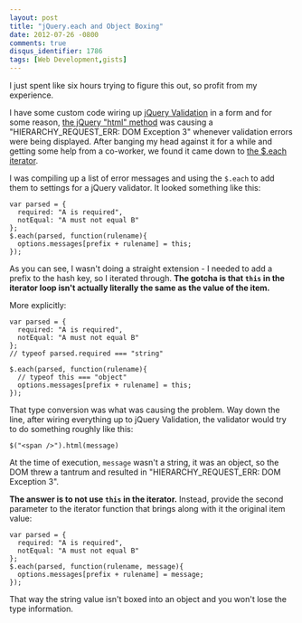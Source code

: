 ```yaml
---
layout: post
title: "jQuery.each and Object Boxing"
date: 2012-07-26 -0800
comments: true
disqus_identifier: 1786
tags: [Web Development,gists]
---
```

I just spent like six hours trying to figure this out, so profit from my
experience.

I have some custom code wiring up [jQuery
Validation](http://docs.jquery.com/Plugins/Validation) in a form and for
some reason, [the jQuery "html" method](http://api.jquery.com/html/) was
causing a "HIERARCHY\_REQUEST\_ERR: DOM Exception 3" whenever validation
errors were being displayed. After banging my head against it for a
while and getting some help from a co-worker, we found it came down to
[the \$.each iterator](http://api.jquery.com/jQuery.each/).

I was compiling up a list of error messages and using the `$.each` to
add them to settings for a jQuery validator. It looked something like
this:

    var parsed = {
      required: "A is required",
      notEqual: "A must not equal B"
    };
    $.each(parsed, function(rulename){
      options.messages[prefix + rulename] = this;
    });

As you can see, I wasn't doing a straight extension - I needed to add a
prefix to the hash key, so I iterated through. **The gotcha is that
`this` in the iterator loop isn't actually literally the same as the
value of the item.**

More explicitly:

    var parsed = {
      required: "A is required",
      notEqual: "A must not equal B"
    };
    // typeof parsed.required === "string"

    $.each(parsed, function(rulename){
      // typeof this === "object"
      options.messages[prefix + rulename] = this;
    });

That type conversion was what was causing the problem. Way down the
line, after wiring everything up to jQuery Validation, the validator
would try to do something roughly like this:

    $("<span />").html(message)

At the time of execution, `message` wasn't a string, it was an object,
so the DOM threw a tantrum and resulted in "HIERARCHY\_REQUEST\_ERR: DOM
Exception 3".

**The answer is to not use `this` in the iterator.** Instead, provide
the second parameter to the iterator function that brings along with it
the original item value:

    var parsed = {
      required: "A is required",
      notEqual: "A must not equal B"
    };
    $.each(parsed, function(rulename, message){
      options.messages[prefix + rulename] = message;
    });

That way the string value isn't boxed into an object and you won't lose
the type information.

